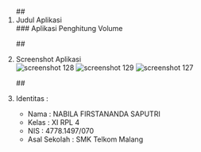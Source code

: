 <ol>
##<li> Judul Aplikasi </li>
### Aplikasi Penghitung Volume
 
##<li> Screenshot Aplikasi </li>
![screenshot 128](https://cloud.githubusercontent.com/assets/22027035/20236914/10c7ef3c-a8f7-11e6-89b2-9f6998c013a7.png)
![screenshot 129](https://cloud.githubusercontent.com/assets/22027035/20236915/10cc97b2-a8f7-11e6-8369-6f87bb2a034a.png)
![screenshot 127](https://cloud.githubusercontent.com/assets/22027035/20236916/10d37dc0-a8f7-11e6-874c-c8803b3b669b.png)

##<li> Identitas : </li>

<ul>
<li> Nama : NABILA FIRSTANANDA SAPUTRI </li>
<li> Kelas : XI RPL 4 </li>
<li> NIS : 4778.1497/070 </li>
<li> Asal Sekolah : SMK Telkom Malang </li>
</ul>
